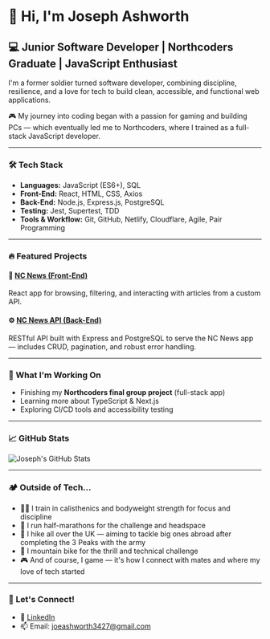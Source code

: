 # 👋 Hi, I'm Joseph Ashworth

## 💻 Junior Software Developer | Northcoders Graduate | JavaScript Enthusiast

I'm a former soldier turned software developer, combining discipline, resilience, and a love for tech to build clean, accessible, and functional web applications.

🎮 My journey into coding began with a passion for gaming and building PCs — which eventually led me to Northcoders, where I trained as a full-stack JavaScript developer.

---

### 🛠️ Tech Stack

- **Languages:** JavaScript (ES6+), SQL
- **Front-End:** React, HTML, CSS, Axios
- **Back-End:** Node.js, Express.js, PostgreSQL
- **Testing:** Jest, Supertest, TDD
- **Tools & Workflow:** Git, GitHub, Netlify, Cloudflare, Agile, Pair Programming

---

### 🔥 Featured Projects

#### 📰 [NC News (Front-End)](https://github.com/jashworth11/nc-news)  
React app for browsing, filtering, and interacting with articles from a custom API.

#### ⚙️ [NC News API (Back-End)](https://github.com/jashworth11/my-northcoders-news-BE)  
RESTful API built with Express and PostgreSQL to serve the NC News app — includes CRUD, pagination, and robust error handling.

---

### 🧠 What I'm Working On

- Finishing my **Northcoders final group project** (full-stack app)
- Learning more about TypeScript & Next.js
- Exploring CI/CD tools and accessibility testing

---

### 📈 GitHub Stats

![Joseph's GitHub Stats](https://github-readme-stats.vercel.app/api?username=jashworth11&show_icons=true&theme=github_dark&hide_border=true)

---


### 🏕️ Outside of Tech...

- 🏋️‍♂️ I train in calisthenics and bodyweight strength for focus and discipline  
- 🏃 I run half-marathons for the challenge and headspace  
- 🥾 I hike all over the UK — aiming to tackle big ones abroad after completing the 3 Peaks with the army  
- 🚵 I mountain bike for the thrill and technical challenge  
- 🎮 And of course, I game — it's how I connect with mates and where my love of tech started

---

### 🤝 Let's Connect!

- 🔗 [LinkedIn](https://www.linkedin.com/in/joe-ashworth-003b60360)  
- 📫 Email: joeashworth3427@gmail.com


